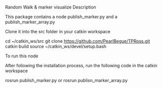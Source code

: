 Random Walk & marker visualize
Description

This package contains a node publish_marker.py and a publish_marker_array.py


Clone it into the src folder in your catkin workspace

cd ~/catkin_ws/src
git clone https://github.com/PearlBegue/TPRoss.git
catkin build
source ~/catkin_ws/devel/setup.bash

To run this node

After following the installation process, run the following code in the catkin workspace

rosrun publish_marker.py 
or 
rosrun publisn_marker_array.py
